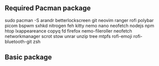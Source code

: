 ## Required Pacman package
sudo pacman -S arandr betterlockscreen git neovim ranger rofi polybar picom bspwm sxhkd nitrogen feh kitty nemo nano neofetch nodejs npm htop lxappeareance copyq fd firefox nemo-fileroller neofetch networkmanager scrot stow unrar unzip tree mtpfs rofi-emoji rofi-bluetooth-git zsh
## Basic package
